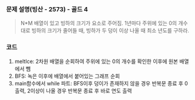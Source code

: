 ### 문제 설명(빙산 - 2573) - 골드 4
> N*M 배열이 있고 빙하의 크기가 요소로 주어짐. 1년마다 주위에 있는 0의 개수대로 빙하의 크기가 줄어들 때, 빙하가 두 덩이 이상 나올 때 최소 년도를 구하라.

### 코드
1. meltIce: 2차원 배열을 순회하여 주위에 있는 0의 개수를 확인한 이후에 원본 배열에서 뺌
2. BFS: 녹은 이후에 배열에서 붙어있는 그래프 순회
3. main함수에서 while 파트: BFS이후 덩이가 존재하지 않을 경우 반복문 종료 후 0 출력, 2이상이 나올 경우 반복문 종료 후 바로 연도 출력